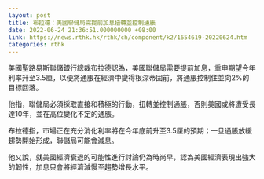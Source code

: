 ```yaml
---
layout: post
title: 布拉德：美國聯儲局需提前加息扭轉並控制通脹
date: 2022-06-24 21:36:51.000000000 +08:00
link: https://news.rthk.hk/rthk/ch/component/k2/1654619-20220624.htm
categories: rthk
---
```


美國聖路易斯聯儲銀行總裁布拉德認為，美國聯儲局需要提前加息，重申期望今年利率升至3.5厘，以便將通脹在經濟中變得根深蒂固前，將通脹控制住並向2%的目標回落。

他指，聯儲局必須採取直接和積極的行動，扭轉並控制通脹，否則美國或將遭受長達10年，並在高位變化不定的通脹。

布拉德指，市場正在充分消化利率將在今年底前升至3.5厘的預期；一旦通脹放緩趨勢開始形成，聯儲局可能會減息。

他又說，就美國經濟衰退的可能性進行討論仍為時尚早，認為美國經濟表現出強大的韌性，加息只會將經濟減慢至趨勢增長水平。

